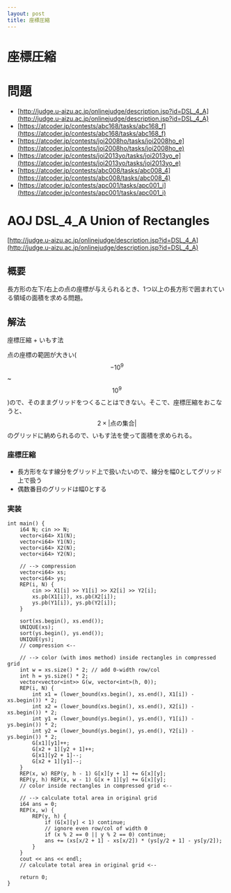 ```yaml
---
layout: post
title: 座標圧縮
---
```


# 座標圧縮

# 問題
- [http://judge.u-aizu.ac.jp/onlinejudge/description.jsp?id=DSL_4_A](http://judge.u-aizu.ac.jp/onlinejudge/description.jsp?id=DSL_4_A)
- [https://atcoder.jp/contests/abc168/tasks/abc168_f](https://atcoder.jp/contests/abc168/tasks/abc168_f)
- [https://atcoder.jp/contests/joi2008ho/tasks/joi2008ho_e](https://atcoder.jp/contests/joi2008ho/tasks/joi2008ho_e)
- [https://atcoder.jp/contests/joi2013yo/tasks/joi2013yo_e](https://atcoder.jp/contests/joi2013yo/tasks/joi2013yo_e)
- [https://atcoder.jp/contests/abc008/tasks/abc008_4](https://atcoder.jp/contests/abc008/tasks/abc008_4)
- [https://atcoder.jp/contests/apc001/tasks/apc001_i](https://atcoder.jp/contests/apc001/tasks/apc001_i)

# AOJ DSL_4_A Union of Rectangles
[http://judge.u-aizu.ac.jp/onlinejudge/description.jsp?id=DSL_4_A](http://judge.u-aizu.ac.jp/onlinejudge/description.jsp?id=DSL_4_A)

## 概要
長方形の左下/右上の点の座標が与えられるとき、1つ以上の長方形で囲まれている領域の面積を求める問題。

## 解法

座標圧縮 + いもす法

点の座標の範囲が大きい($$-10^9$$~$$10^9$$)ので、そのままグリッドをつくることはできない。そこで、座標圧縮をおこなうと、$$2\times|\text{点の集合}|$$のグリッドに納められるので、いもす法を使って面積を求められる。

### 座標圧縮

- 長方形をなす線分をグリッド上で扱いたいので、線分を幅0としてグリッド上で扱う
- 偶数番目のグリッドは幅0とする

### 実装

```
int main() {
    i64 N; cin >> N;
    vector<i64> X1(N);
    vector<i64> Y1(N);
    vector<i64> X2(N);
    vector<i64> Y2(N);

    // --> compression
    vector<i64> xs;
    vector<i64> ys;
    REP(i, N) {
        cin >> X1[i] >> Y1[i] >> X2[i] >> Y2[i];
        xs.pb(X1[i]), xs.pb(X2[i]);
        ys.pb(Y1[i]), ys.pb(Y2[i]);
    }

    sort(xs.begin(), xs.end());
    UNIQUE(xs);
    sort(ys.begin(), ys.end());
    UNIQUE(ys);
    // compression <--

    // --> color (with imos method) inside rectangles in compressed grid
    int w = xs.size() * 2; // add 0-width row/col
    int h = ys.size() * 2;
    vector<vector<int>> G(w, vector<int>(h, 0));
    REP(i, N) {
        int x1 = (lower_bound(xs.begin(), xs.end(), X1[i]) - xs.begin()) * 2;
        int x2 = (lower_bound(xs.begin(), xs.end(), X2[i]) - xs.begin()) * 2;
        int y1 = (lower_bound(ys.begin(), ys.end(), Y1[i]) - ys.begin()) * 2;
        int y2 = (lower_bound(ys.begin(), ys.end(), Y2[i]) - ys.begin()) * 2;
        G[x1][y1]++;
        G[x2 + 1][y2 + 1]++;
        G[x1][y2 + 1]--;
        G[x2 + 1][y1]--;
    }
    REP(x, w) REP(y, h - 1) G[x][y + 1] += G[x][y];
    REP(y, h) REP(x, w - 1) G[x + 1][y] += G[x][y];
    // color inside rectangles in compressed grid <--

    // --> calculate total area in original grid
    i64 ans = 0;
    REP(x, w) {
        REP(y, h) {
            if (G[x][y] < 1) continue;
            // ignore even row/col of width 0
            if (x % 2 == 0 || y % 2 == 0) continue;
            ans += (xs[x/2 + 1] - xs[x/2]) * (ys[y/2 + 1] - ys[y/2]);
        }
    }
    cout << ans << endl;
    // calculate total area in original grid <--

    return 0;
}
```
